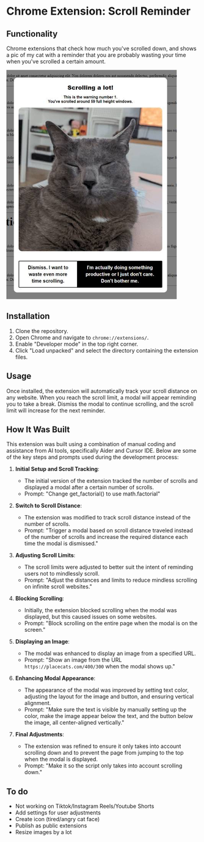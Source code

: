# Chrome Extension: Scroll Reminder

## Functionality

Chrome extensions that check how much you've scrolled down, and shows a pic of my cat with a reminder that you are probably wasting your time when you've scrolled a certain amount.

<!-- image -->
![example of how it looks](example1.jpg)

## Installation

1. Clone the repository.
2. Open Chrome and navigate to `chrome://extensions/`.
3. Enable "Developer mode" in the top right corner.
4. Click "Load unpacked" and select the directory containing the extension files.

## Usage

Once installed, the extension will automatically track your scroll distance on any website. When you reach the scroll limit, a modal will appear reminding you to take a break. Dismiss the modal to continue scrolling, and the scroll limit will increase for the next reminder.


## How It Was Built

This extension was built using a combination of manual coding and assistance from AI tools, specifically Aider and Cursor IDE. Below are some of the key steps and prompts used during the development process:

1. **Initial Setup and Scroll Tracking**:
    - The initial version of the extension tracked the number of scrolls and displayed a modal after a certain number of scrolls.
    - Prompt: "Change get_factorial() to use math.factorial"

2. **Switch to Scroll Distance**:
    - The extension was modified to track scroll distance instead of the number of scrolls.
    - Prompt: "Trigger a modal based on scroll distance traveled instead of the number of scrolls and increase the required distance each time the modal is dismissed."

3. **Adjusting Scroll Limits**:
    - The scroll limits were adjusted to better suit the intent of reminding users not to mindlessly scroll.
    - Prompt: "Adjust the distances and limits to reduce mindless scrolling on infinite scroll websites."

4. **Blocking Scrolling**:
    - Initially, the extension blocked scrolling when the modal was displayed, but this caused issues on some websites.
    - Prompt: "Block scrolling on the entire page when the modal is on the screen."

5. **Displaying an Image**:
    - The modal was enhanced to display an image from a specified URL.
    - Prompt: "Show an image from the URL `https://placecats.com/400/300` when the modal shows up."

6. **Enhancing Modal Appearance**:
    - The appearance of the modal was improved by setting text color, adjusting the layout for the image and button, and ensuring vertical alignment.
    - Prompt: "Make sure the text is visible by manually setting up the color, make the image appear below the text, and the button below the image, all center-aligned vertically."

7. **Final Adjustments**:
    - The extension was refined to ensure it only takes into account scrolling down and to prevent the page from jumping to the top when the modal is displayed.
    - Prompt: "Make it so the script only takes into account scrolling down."

## To do

- Not working on Tiktok/Instagram Reels/Youtube Shorts
- Add settings for user adjustments
- Create icon (tired/angry cat face)
- Publish as public extensions
- Resize images by a lot